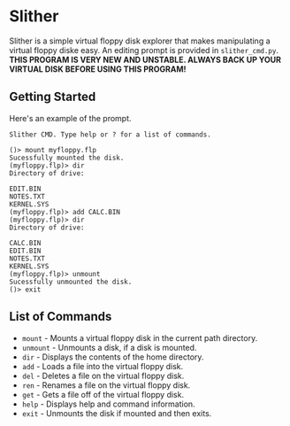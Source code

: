 # Slither
Slither is a simple virtual floppy disk explorer that makes manipulating a virtual floppy diske easy. An editing prompt is provided in `slither_cmd.py`. **THIS PROGRAM IS VERY NEW AND UNSTABLE. ALWAYS BACK UP YOUR VIRTUAL DISK BEFORE USING THIS PROGRAM!**

## Getting Started
Here's an example of the prompt.

```
Slither CMD. Type help or ? for a list of commands.

()> mount myfloppy.flp
Sucessfully mounted the disk.
(myfloppy.flp)> dir
Directory of drive:

EDIT.BIN
NOTES.TXT
KERNEL.SYS
(myfloppy.flp)> add CALC.BIN
(myfloppy.flp)> dir
Directory of drive:

CALC.BIN
EDIT.BIN
NOTES.TXT
KERNEL.SYS
(myfloppy.flp)> unmount
Sucessfully unmounted the disk.
()> exit
```

## List of Commands
* `mount` - Mounts a virtual floppy disk in the current path directory.
* `unmount` - Unmounts a disk, if a disk is mounted.
* `dir` - Displays the contents of the home directory.
* `add` - Loads a file into the virtual floppy disk.
* `del` - Deletes a file on the virtual floppy disk.
* `ren` - Renames a file on the virtual floppy disk.
* `get` - Gets a file off of the virtual floppy disk.
* `help` - Displays help and command information.
* `exit` - Unmounts the disk if mounted and then exits.
